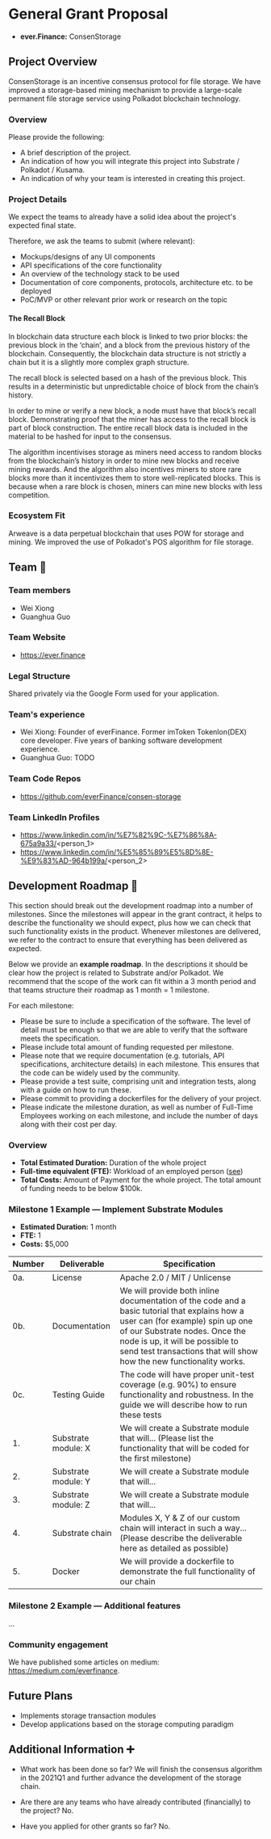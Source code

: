 # General Grant Proposal

* **ever.Finance:** ConsenStorage

## Project Overview 

ConsenStorage is an incentive consensus protocol for file storage. We have improved a storage-based mining mechanism to provide a large-scale permanent file storage service using Polkadot blockchain technology.

### Overview

Please provide the following:
  * A brief description of the project.
  * An indication of how you will integrate this project into Substrate / Polkadot / Kusama.
  * An indication of why your team is interested in creating this project.

### Project Details 
We expect the teams to already have a solid idea about the project's expected final state.

Therefore, we ask the teams to submit (where relevant):
* Mockups/designs of any UI components
* API specifications of the core functionality
* An overview of the technology stack to be used
* Documentation of core components, protocols, architecture etc. to be deployed
* PoC/MVP or other relevant prior work or research on the topic

#### The Recall Block
In blockchain data structure each block is linked to two prior blocks: the previous block in the ‘chain’, and a block from the previous history of the blockchain. Consequently, the blockchain data structure is not strictly a chain but it is a slightly more complex graph structure.

The recall block is selected based on a hash of the previous block. This results in a deterministic but unpredictable choice of block from the chain’s history.

In order to mine or verify a new block, a node must have that block’s recall block. Demonstrating proof that the miner has access to the recall block is part of block construction. The entire recall block data is included in the material to be hashed for input to the consensus.

The algorithm incentivises storage as miners need access to random blocks from the blockchain’s history in order to mine new blocks and receive mining rewards. And the algorithm also incentives miners to store rare blocks more than it incentivizes them to store well-replicated blocks. This is because when a rare block is chosen, miners can mine new blocks with less competition.

### Ecosystem Fit 
Arweave is a data perpetual blockchain that uses POW for storage and mining. We improved the use of Polkadot's POS algorithm for file storage.

## Team :busts_in_silhouette:

### Team members
* Wei Xiong
* Guanghua Guo

### Team Website	
* https://ever.finance

### Legal Structure 
Shared privately via the Google Form used for your application.

### Team's experience
* Wei Xiong: Founder of everFinance. Former imToken Tokenlon(DEX) core developer. Five years of banking software development experience.
* Guanghua Guo: TODO

### Team Code Repos
* https://github.com/everFinance/consen-storage

### Team LinkedIn Profiles
* https://www.linkedin.com/in/%E7%82%9C-%E7%86%8A-675a9a33/<person_1>
* https://www.linkedin.com/in/%E5%85%89%E5%8D%8E-%E9%83%AD-964b199a/<person_2>

## Development Roadmap :nut_and_bolt: 

This section should break out the development roadmap into a number of milestones. Since the milestones will appear in the grant contract, it helps to describe the functionality we should expect, plus how we can check that such functionality exists in the product. Whenever milestones are delivered, we refer to the contract to ensure that everything has been delivered as expected.

Below we provide an **example roadmap**. In the descriptions it should be clear how the project is related to Substrate and/or Polkadot. We recommend that the scope of the work can fit within a 3 month period and that teams structure their roadmap as 1 month = 1 milestone. 

For each milestone:
* Please be sure to include a specification of the software. The level of detail must be enough so that we are able to verify that the software meets the specification.
* Please include total amount of funding requested per milestone.
* Please note that we require documentation (e.g. tutorials, API specifications, architecture details) in each milestone. This ensures that the code can be widely used by the community.
* Please provide a test suite, comprising unit and integration tests, along with a guide on how to run these.
* Please commit to providing a dockerfiles for the delivery of your project. 
* Please indicate the milestone duration, as well as number of Full-Time Employees working on each milestone, and include the number of days along with their cost per day.

### Overview
* **Total Estimated Duration:** Duration of the whole project
* **Full-time equivalent (FTE):**  Workload of an employed person ([see](https://en.wikipedia.org/wiki/Full-time_equivalent)) 
* **Total Costs:** Amount of Payment for the whole project. The total amount of funding needs to be below $100k.

### Milestone 1 Example — Implement Substrate Modules 
* **Estimated Duration:** 1 month
* **FTE:**  1
* **Costs:** $5,000

| Number | Deliverable | Specification |
| ------------- | ------------- | ------------- |
| 0a. | License | Apache 2.0 / MIT / Unlicense |
| 0b. | Documentation | We will provide both inline documentation of the code and a basic tutorial that explains how a user can (for example) spin up one of our Substrate nodes. Once the node is up, it will be possible to send test transactions that will show how the new functionality works. |
| 0c. | Testing Guide | The code will have proper unit-test coverage (e.g. 90%) to ensure functionality and robustness. In the guide we will describe how to run these tests | 
| 1. | Substrate module: X | We will create a Substrate module that will... (Please list the functionality that will be coded for the first milestone) |  
| 2. | Substrate module: Y | We will create a Substrate module that will... |  
| 3. | Substrate module: Z | We will create a Substrate module that will... |  
| 4. | Substrate chain | Modules X, Y & Z of our custom chain will interact in such a way... (Please describe the deliverable here as detailed as possible) |  
| 5. | Docker | We will provide a dockerfile to demonstrate the full functionality of our chain |

### Milestone 2 Example — Additional features
...

### Community engagement

We have published some articles on medium: https://medium.com/everfinance. 

## Future Plans
* Implements storage transaction modules
* Develop applications based on the storage computing paradigm

## Additional Information :heavy_plus_sign: 

* What work has been done so far?
We will finish the consensus algorithm in the 2021Q1 and further advance the development of the storage chain.

* Are there are any teams who have already contributed (financially) to the project?
No.

* Have you applied for other grants so far?
No.
